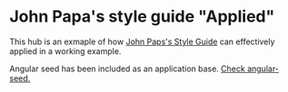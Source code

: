 # John Papa's style guide "Applied"

This hub is an exmaple of how [John Paps's Style Guide](https://github.com/johnpapa/angular-styleguide) can effectively applied in a working example.

Angular seed has been included as an application base. [Check angular-seed.](https://github.com/angular/angular-seed)